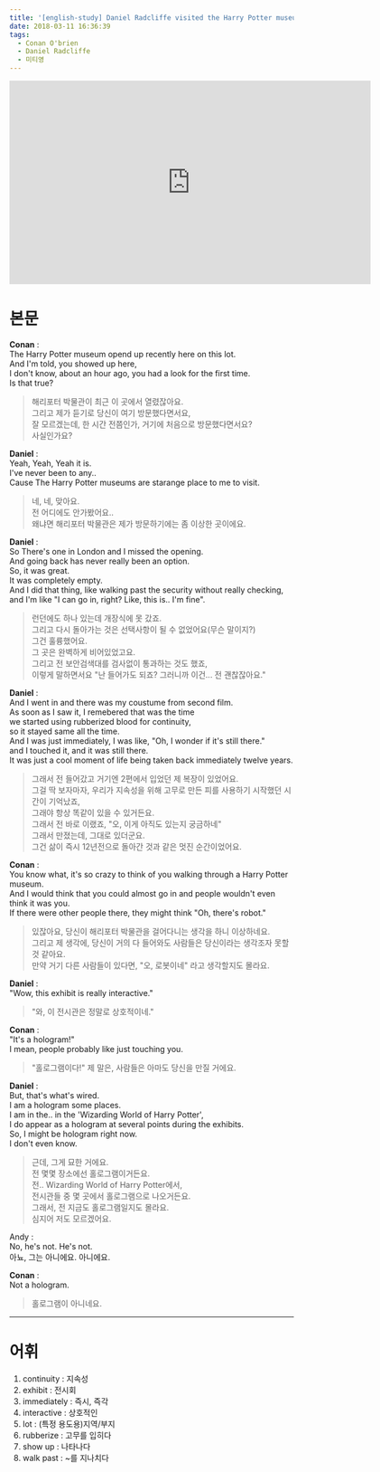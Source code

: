 ```yaml
---
title: '[english-study] Daniel Radcliffe visited the Harry Potter museum'
date: 2018-03-11 16:36:39
tags:
  - Conan O'brien
  - Daniel Radcliffe
  - 미티영
---
```


<iframe width="640" height="360" src="https://www.youtube.com/embed/z28JfzqAE7w" frameborder="0" allow="autoplay; encrypted-media" allowfullscreen></iframe>

# 본문
**Conan** :  
The Harry Potter museum opend up recently here on this lot.  
And I'm told, you showed up here,  
I don't know, about an hour ago, you had a look for the first time.  
Is that true?  
> 해리포터 박물관이 최근 이 곳에서 열렸잖아요.  
  그리고 제가 듣기로 당신이 여기 방문했다면서요,  
  잘 모르겠는데, 한 시간 전쯤인가, 거기에 처음으로 방문했다면서요?  
  사실인가요?  

**Daniel** :  
Yeah, Yeah, Yeah it is.  
I've never been to any..  
Cause The Harry Potter museums are starange place to me to visit.  
> 네, 네, 맞아요.  
  전 어디에도 안가봤어요..  
  왜냐면 해리포터 박물관은 제가 방문하기에는 좀 이상한 곳이에요.  

**Daniel** :  
So There's one in London and I missed the opening.  
And going back has never really been an option.  
So, it was great.  
It was completely empty.  
And I did that thing, like walking past the security without really checking,  
and I'm like "I can go in, right? Like, this is.. I'm fine".  
> 런던에도 하나 있는데 개장식에 못 갔죠.  
  그리고 다시 돌아가는 것은 선택사항이 될 수 없었어요(무슨 말이지?)  
  그건 훌륭했어요.  
  그 곳은 완벽하게 비어있었고요.  
  그리고 전 보안검색대를 검사없이 통과하는 것도 했죠,  
  이렇게 말하면서요 "난 들어가도 되죠? 그러니까 이건... 전 괜찮잖아요."   

**Daniel** :  
And I went in and there was my coustume from second film.  
As soon as I saw it, I remebered that was the time  
we started using rubberized blood for continuity,  
so it stayed same all the time.  
And I was just immediately, I was like, "Oh, I wonder if it's still there."  
and I touched it, and it was still there.  
It was just a cool moment of life being taken back immediately twelve years.  
> 그래서 전 들어갔고 거기엔 2편에서 입었던 제 복장이 있었어요.  
  그걸 딱 보자마자, 우리가 지속성을 위해 고무로 만든 피를 사용하기 시작했던 시간이 기억났죠,  
  그래야 항상 똑같이 있을 수 있거든요.  
  그래서 전 바로 이랬죠, "오, 이게 아직도 있는지 궁금하네"  
  그래서 만졌는데, 그대로 있더군요.  
  그건 삶이 즉시 12년전으로 돌아간 것과 같은 멋진 순간이었어요.  

**Conan** :  
You know what, it's so crazy to think of you walking through a Harry Potter museum.  
And I would think that you could almost go in and people wouldn't even think it was you.  
If there were other people there, they might think "Oh, there's robot."  
> 있잖아요, 당신이 해리포터 박물관을 걸어다니는 생각을 하니 이상하네요.  
  그리고 제 생각에, 당신이 거의 다 들어와도 사람들은 당신이라는 생각조자 못할 것 같아요.  
  만약 거기 다른 사람들이 있다면, "오, 로봇이네" 라고 생각할지도 몰라요.  

**Daniel** :  
"Wow, this exhibit is really interactive."  
> "와, 이 전시관은 정말로 상호적이네."

**Conan** :  
"It's a hologram!"  
I mean, people probably like just touching you.  
> "홀로그램이다!"
  제 말은, 사람들은 아마도 당신을 만질 거에요.  

**Daniel** :  
But, that's what's wired.  
I am a hologram some places.  
I am in the.. in the 'Wizarding World of Harry Potter',  
I do appear as a hologram at several points during the exhibits.  
So, I might be hologram right now.  
I don't even know.  
> 근데, 그게 묘한 거에요.  
  전 몇몇 장소에선 홀로그램이거든요.  
  전.. Wizarding World of Harry Potter에서,  
  전시관들 중 몇 곳에서 홀로그램으로 나오거든요.  
  그래서, 전 지금도 홀로그램일지도 몰라요.  
  심지어 저도 모르겠어요.  

Andy :  
No, he's not. He's not.  
아뇨, 그는 아니에요. 아니에요.  

**Conan** :  
Not a hologram.  
> 홀로그램이 아니네요.  

---

# 어휘
1. continuity : 지속성
1. exhibit : 전시회
1. immediately : 즉시, 즉각
1. interactive : 상호적인
1. lot : (특정 용도용)지역/부지
1. rubberize : 고무를 입히다
1. show up : 나타나다
1. walk past : ~를 지나치다

<!-- more -->
